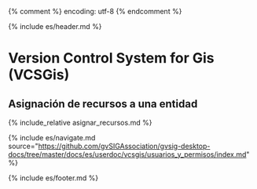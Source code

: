 {% comment %} encoding: utf-8 {% endcomment %}

{% include es/header.md %}

# Version Control System for Gis (VCSGis)

## Asignación de recursos a una entidad

{% include_relative asignar_recursos.md %}

{% include es/navigate.md 
   source="https://github.com/gvSIGAssociation/gvsig-desktop-docs/tree/master/docs/es/userdoc/vcsgis/usuarios_y_permisos/index.md" 
%}

{% include es/footer.md %}

 
